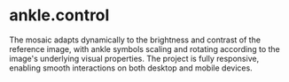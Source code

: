 # ankle.control
The mosaic adapts dynamically to the brightness and contrast of the reference image, with ankle symbols scaling and rotating according to the image's underlying visual properties. The project is fully responsive, enabling smooth interactions on both desktop and mobile devices.
